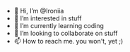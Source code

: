 - 👋 Hi, I’m @Ironiia
- 👀 I’m interested in stuff
- 🌱 I’m currently learning coding
- 💞️ I’m looking to collaborate on stuff
- 📫 How to reach me. you won't, yet ;)

<!---
Ironiia/Ironiia is a ✨ special ✨ repository because its `README.md` (this file) appears on your GitHub profile.
You can click the Preview link to take a look at your changes.
--->
